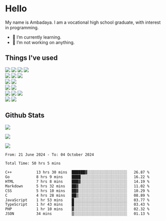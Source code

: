 # Hello

My name is Ambadaya. I am a vocational high school graduate, with interest in programming.

- 🌱 I’m currently learning.
- 🔭 I’m not working on anything.

## Things I've used
<p>
  <img src="https://img.shields.io/badge/HTML5-E34F26?style=for-the-badge&logo=html5&logoColor=white" />
  <img src="https://img.shields.io/badge/CSS-1572B6?style=for-the-badge&logo=css3&logoColor=white" />
  <img src="https://img.shields.io/badge/JavaScript-323330?style=for-the-badge&logo=javascript&logoColor=F7DF1E" />
  <img src="https://img.shields.io/badge/C%23-5C2D91?style=for-the-badge&logo=csharp&logoColor=white" />
  <br />
  <img src="https://img.shields.io/badge/Express%20js-000000?style=for-the-badge&logo=express&logoColor=white" />
  <img src="https://img.shields.io/badge/Jest-C21325?style=for-the-badge&logo=jest&logoColor=white" />
  <img src="https://img.shields.io/badge/React-61DAFB?logo=react&logoColor=000&style=for-the-badge">
  <br />
  <img src="https://img.shields.io/badge/Sass-CC6699?style=for-the-badge&logo=sass&logoColor=white" />
  <img src="https://img.shields.io/badge/Tailwind%20CSS-06B6D4?logo=tailwindcss&logoColor=fff&style=for-the-badge" />
  <br />
  <img src="https://img.shields.io/badge/SQL%20Server-CC2927?style=for-the-badge&logo=microsoft%20sql%20server&logoColor=white" />
  <img src="https://img.shields.io/badge/Apache-D22128?style=for-the-badge&logo=Apache&logoColor=white" />
  <br />
  <img src="https://img.shields.io/badge/Node%20js-339933?style=for-the-badge&logo=nodedotjs&logoColor=white" />
  <img src="https://img.shields.io/badge/pnpm-yellow?style=for-the-badge&logo=pnpm&logoColor=white" />
  <img src="https://img.shields.io/badge/GIT-E44C30?style=for-the-badge&logo=git&logoColor=white" />
  <br />
  <img src="https://img.shields.io/badge/VSCode-0078D4?style=for-the-badge&logo=visual%20studio%20code&logoColor=white" />
  <img src="https://img.shields.io/badge/Visual_Studio-5C2D91?style=for-the-badge&logo=visual%20studio&logoColor=white" />
</p>

## Github Stats
![](https://komarev.com/ghpvc/?username=vorkey&color=41B883&style=for-the-badge)

![](https://github-readme-stats.vercel.app/api?username=vorkey&show_icons=true&theme=vue-dark&include_all_commits=true&count_private=true)

![](https://github-readme-stats.vercel.app/api/top-langs/?username=vorkey&theme=vue-dark&count_private=true&langs_count=6&size_weight=0.75&count_weight=0.25&layout=compact)

<!-- 
- 👯 I’m looking to collaborate on ... 
- 🤔 I’m looking for help with ...
- 💬 Ask me about ...
- 📫 How to reach me: ...
- 😄 Pronouns: ...
- ⚡ Fun fact: ... -->

<!--START_SECTION:waka-->

```txt
From: 21 June 2024 - To: 04 October 2024

Total Time: 50 hrs 5 mins

C++           13 hrs 30 mins  ██████▓░░░░░░░░░░░░░░░░░░   26.87 %
Go            8 hrs 9 mins    ████░░░░░░░░░░░░░░░░░░░░░   16.22 %
HTML          7 hrs 8 mins    ███▓░░░░░░░░░░░░░░░░░░░░░   14.19 %
Markdown      5 hrs 32 mins   ██▓░░░░░░░░░░░░░░░░░░░░░░   11.02 %
CSS           5 hrs 10 mins   ██▓░░░░░░░░░░░░░░░░░░░░░░   10.29 %
C             4 hrs 28 mins   ██▒░░░░░░░░░░░░░░░░░░░░░░   08.89 %
JavaScript    1 hr 53 mins    █░░░░░░░░░░░░░░░░░░░░░░░░   03.77 %
TypeScript    1 hr 43 mins    █░░░░░░░░░░░░░░░░░░░░░░░░   03.43 %
PHP           1 hr 10 mins    ▓░░░░░░░░░░░░░░░░░░░░░░░░   02.32 %
JSON          34 mins         ▒░░░░░░░░░░░░░░░░░░░░░░░░   01.13 %
```

<!--END_SECTION:waka-->
